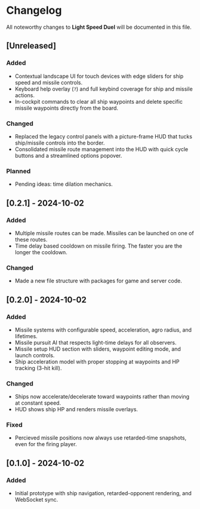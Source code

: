 # Changelog

All noteworthy changes to **Light Speed Duel** will be documented in this file.

## [Unreleased]
### Added
- Contextual landscape UI for touch devices with edge sliders for ship speed and missile controls.
- Keyboard help overlay (`?`) and full keybind coverage for ship and missile actions.
- In-cockpit commands to clear all ship waypoints and delete specific missile waypoints directly from the board.

### Changed
- Replaced the legacy control panels with a picture-frame HUD that tucks ship/missile controls into the border.
- Consolidated missile route management into the HUD with quick cycle buttons and a streamlined options popover.

### Planned
- Pending ideas: time dilation mechanics.

## [0.2.1] - 2024-10-02
### Added
- Multiple missile routes can be made. Missiles can be launched on one of these routes.
- Time delay based cooldown on missile firing. The faster you are the longer the cooldown.

### Changed
- Made a new file structure with packages for game and server code.


## [0.2.0] - 2024-10-02
### Added
- Missile systems with configurable speed, acceleration, agro radius, and lifetimes.
- Missile pursuit AI that respects light-time delays for all observers.
- Missile setup HUD section with sliders, waypoint editing mode, and launch controls.
- Ship acceleration model with proper stopping at waypoints and HP tracking (3-hit kill).

### Changed
- Ships now accelerate/decelerate toward waypoints rather than moving at constant speed.
- HUD shows ship HP and renders missile overlays.

### Fixed
- Percieved missile positions now always use retarded-time snapshots, even for the firing player.

## [0.1.0] - 2024-10-02
### Added
- Initial prototype with ship navigation, retarded-opponent rendering, and WebSocket sync.

